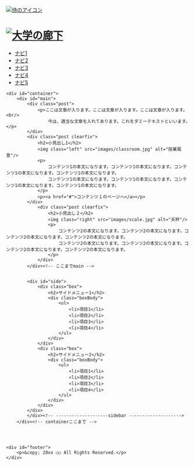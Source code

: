 <!DOCTYPE html>
<html lang="ja">
<head>
    <meta charset="UTF-8">
    <meta name="viewport" content="width=device-width, initial-scale=1.0">
    <title>HTML/CSSの学習</title>
    <link rel="stylesheet" href="stylesheet.css">
</head>

<body>
    <div id="header">
        <div class="header_img">
            <a href="home.html"><img src="images/hoge.png" alt="侍のアイコン"></a>
        </div>
        <h1><a href="index.html"><img id="corridor" src="images/corridor.jpg" alt="大学の廊下" /></a></h1>
    </div>
    <div id="wrapper">
        <div id="nav">
            <ul>
                <li><a href="home.html">ナビ1</a></li>
                <li><a href="#">ナビ2</a></li>
                <li><a href="#">ナビ3</a></li>
                <li><a href="#">ナビ4</a></li>
                <li><a href="#">ナビ5</a></li>
            </ul>
        </div>
    </div>

    <div id="container">
        <div id="main">
            <div class="post">
                <p>ここは文章が入ります。ここは文章が入ります。ここは文章が入ります。<br/>
                    今は、適当な文章を入れてあります。これをダミーテキストといいます。</p> 
            </div>
            <div class="post clearfix">
                <h2>小見出し1</h2>
                <img class="left" src="images/classroom.jpg" alt="授業風景"/>
                <p>
                    コンテンツ1の本文になります。コンテンツ1の本文になります。コンテンツ1の本文になります。コンテンツ1の本文になります。
                    コンテンツ1の本文になります。コンテンツ1の本文になります。コンテンツ1の本文になります。コンテンツ1の本文になります。
                </p>
                <p><a href="#">コンテンツ１のページへ</a></p>
            </div>
                <div class="post clearfix">
                    <h2>小見出し２</h2>
                    <img class="right" src="images/scale.jpg" alt="天秤"/>
                    <p>
                        コンテンツ2の本文になります。コンテンツ2の本文になります。コンテンツ2の本文になります。コンテンツ2の本文になります。
                        コンテンツ2の本文になります。コンテンツ2の本文になります。コンテンツ2の本文になります。コンテンツ2の本文になります。
                    </p>
                </div>
            </div><!-- ここまでmain -->
        

            <div id="side">
                <div class="box">
                    <h2>サイドメニュー1</h2>
                    <div class="boxBody">
                        <ul>
                            <li>項目1</li>
                            <li>項目2</li>
                            <li>項目3</li>
                            <li>項目4</li>
                        </ul>
                    </div>
                </div>
                <div class="box">
                    <h2>サイドメニュー2</h2>
                    <div class="boxBody">
                        <ul>
                            <li>項目1</li>
                            <li>項目2</li>
                            <li>項目3</li>
                            <li>項目4</li>
                        </ul>
                    </div>
                </div>
            </div>
            </div><!-- --------------------sidebar -------------------->
        </div><!-- containerここまで -->




    <div id="footer">
        <p>&copy; 20xx ○○ All Rights Reserved.</p>
    </div>
</body>

</html>
